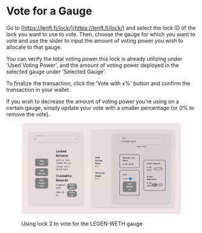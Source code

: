 # Vote for a Gauge

Go to [https://lenft.fi/lock/](https://lenft.fi/lock/) and select the lock ID of the lock you want to use to vote. Then, choose the gauge for which you want to vote and use the slider to input the amount of voting power you wish to allocate to that gauge.

You can verify the total voting power this lock is already utilizing under 'Used Voting Power', and the amount of voting power deployed in the selected gauge under 'Selected Gauge'.

To finalize the transaction, click the 'Vote with x%' button and confirm the transaction in your wallet.

If you wish to decrease the amount of voting power you're using on a certain gauge, simply update your vote with a smaller percentage (or 0% to remove the vote).

<figure><img src="../.gitbook/assets/Screenshot from 2023-08-03 22-52-42.png" alt=""><figcaption><p>Using lock 2 to vote for the LEGEN-WETH gauge</p></figcaption></figure>

